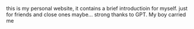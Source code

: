 
this is my personal website,
it contains a brief introductioin for myself.
just for friends and close ones maybe...
strong thanks to GPT. My boy carried me
